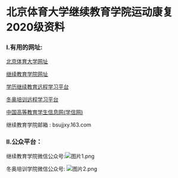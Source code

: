 # 北京体育大学继续教育学院运动康复2020级资料

### I.有用的网址:

[北京体育大学网址](https://www.bsu.edu.cn/)

[继续教育学院网址](https://jjxy.bsu.edu.cn/)

[学历继续教育远程学习平台](http://www.bsucec.com/)

[冬奥培训远程学习平台](http://www.woec.org.cn/)

[中国高等教育学生信息网(学信网)](https://www.chsi.com.cn/)

继续教育学院邮箱 : bsujjxy.163.com



### II.公众平台：

继续教育学院微信公众号:![图片1.png](https://jjxy.bsu.edu.cn/images/2019-12/9beedf34b4ea439ba0f367b4046fcb8c.png)



冬奥培训学院微信公众号: ![图片2.png](https://jjxy.bsu.edu.cn/images/2019-12/395d9f079b824d378c92f3155af0cb14.png)

